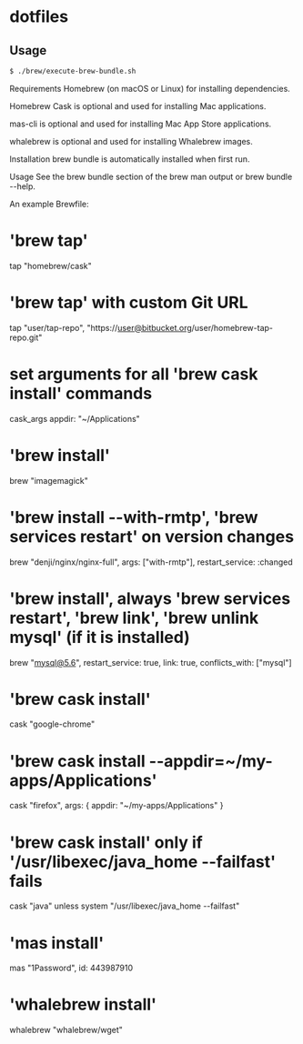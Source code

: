 # dotfiles

## Usage
```sh
$ ./brew/execute-brew-bundle.sh
```



Requirements
Homebrew (on macOS or Linux) for installing dependencies.

Homebrew Cask is optional and used for installing Mac applications.

mas-cli is optional and used for installing Mac App Store applications.

whalebrew is optional and used for installing Whalebrew images.

Installation
brew bundle is automatically installed when first run.

Usage
See the brew bundle section of the brew man output or brew bundle --help.

An example Brewfile:

# 'brew tap'
tap "homebrew/cask"
# 'brew tap' with custom Git URL
tap "user/tap-repo", "https://user@bitbucket.org/user/homebrew-tap-repo.git"
# set arguments for all 'brew cask install' commands
cask_args appdir: "~/Applications"

# 'brew install'
brew "imagemagick"
# 'brew install --with-rmtp', 'brew services restart' on version changes
brew "denji/nginx/nginx-full", args: ["with-rmtp"], restart_service: :changed
# 'brew install', always 'brew services restart', 'brew link', 'brew unlink mysql' (if it is installed)
brew "mysql@5.6", restart_service: true, link: true, conflicts_with: ["mysql"]

# 'brew cask install'
cask "google-chrome"
# 'brew cask install --appdir=~/my-apps/Applications'
cask "firefox", args: { appdir: "~/my-apps/Applications" }
# 'brew cask install' only if '/usr/libexec/java_home --failfast' fails
cask "java" unless system "/usr/libexec/java_home --failfast"

# 'mas install'
mas "1Password", id: 443987910

# 'whalebrew install'
whalebrew "whalebrew/wget"

